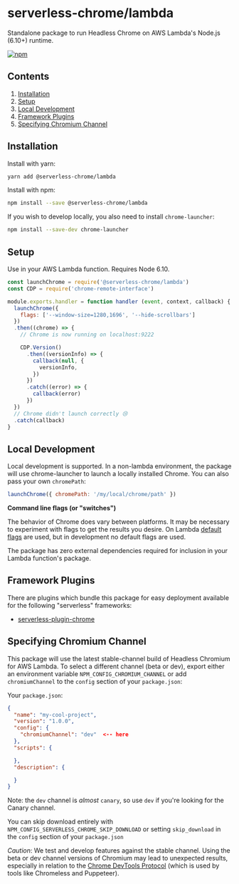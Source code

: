 # serverless-chrome/lambda

Standalone package to run Headless Chrome on AWS Lambda's Node.js (6.10+) runtime.

[![npm](https://img.shields.io/npm/v/@serverless-chrome/lambda.svg?style=flat-square)](https://www.npmjs.com/package/@serverless-chrome/lambda)


## Contents
1. [Installation](#installation)
1. [Setup](#setup)
1. [Local Development](#local-development)
1. [Framework Plugins](#framework-plugins)
1. [Specifying Chromium Channel](#specifying-chromium-channel)


## Installation
Install with yarn:

```bash
yarn add @serverless-chrome/lambda
```

Install with npm:

```bash
npm install --save @serverless-chrome/lambda
```

If you wish to develop locally, you also need to install `chrome-launcher`:

```bash
npm install --save-dev chrome-launcher
```


## Setup

Use in your AWS Lambda function. Requires Node 6.10.


```js
const launchChrome = require('@serverless-chrome/lambda')
const CDP = require('chrome-remote-interface')

module.exports.handler = function handler (event, context, callback) {
  launchChrome({
    flags: ['--window-size=1280,1696', '--hide-scrollbars']
  })
  .then((chrome) => {
    // Chrome is now running on localhost:9222

    CDP.Version()
      .then((versionInfo) => {
        callback(null, {
          versionInfo,
        })
      })
      .catch((error) => {
        callback(error)
      })
  })
  // Chrome didn't launch correctly 😢
  .catch(callback)
}
```


## Local Development

Local development is supported. In a non-lambda environment, the package will use chrome-launcher to launch a locally installed Chrome. You can also pass your own `chromePath`:

```js
launchChrome({ chromePath: '/my/local/chrome/path' })
```

**Command line flags (or "switches")**

The behavior of Chrome does vary between platforms. It may be necessary to experiment with flags to get the results you desire. On Lambda [default flags](/packages/lambda/src/flags.js) are used, but in development no default flags are used.

The package has zero external dependencies required for inclusion in your Lambda function's package.


## Framework Plugins

There are plugins which bundle this package for easy deployment available for the following "serverless" frameworks:

- [serverless-plugin-chrome](/packages/serverless-plugin)


## Specifying Chromium Channel

This package will use the latest stable-channel build of Headless Chromium for AWS Lambda. To select a different channel (beta or dev), export either an environment variable `NPM_CONFIG_CHROMIUM_CHANNEL` or add `chromiumChannel` to the `config` section of your `package.json`:

Your `package.json`:

```json
{
  "name": "my-cool-project",
  "version": "1.0.0",
  "config": {
    "chromiumChannel": "dev"  <-- here
  },
  "scripts": {

  },
  "description": {

  }
}
```

Note: the `dev` channel is _almost_ `canary`, so use `dev` if you're looking for the Canary channel.

You can skip download entirely with `NPM_CONFIG_SERVERLESS_CHROME_SKIP_DOWNLOAD` or setting `skip_download` in the `config` section of your `package.json`

_Caution_: We test and develop features against the stable channel. Using the beta or dev channel versions of Chromium may lead to unexpected results, especially in relation to the [Chrome DevTools Protocol](https://chromedevtools.github.io/devtools-protocol/tot/Emulation/) (which is used by tools like Chromeless and Puppeteer).
